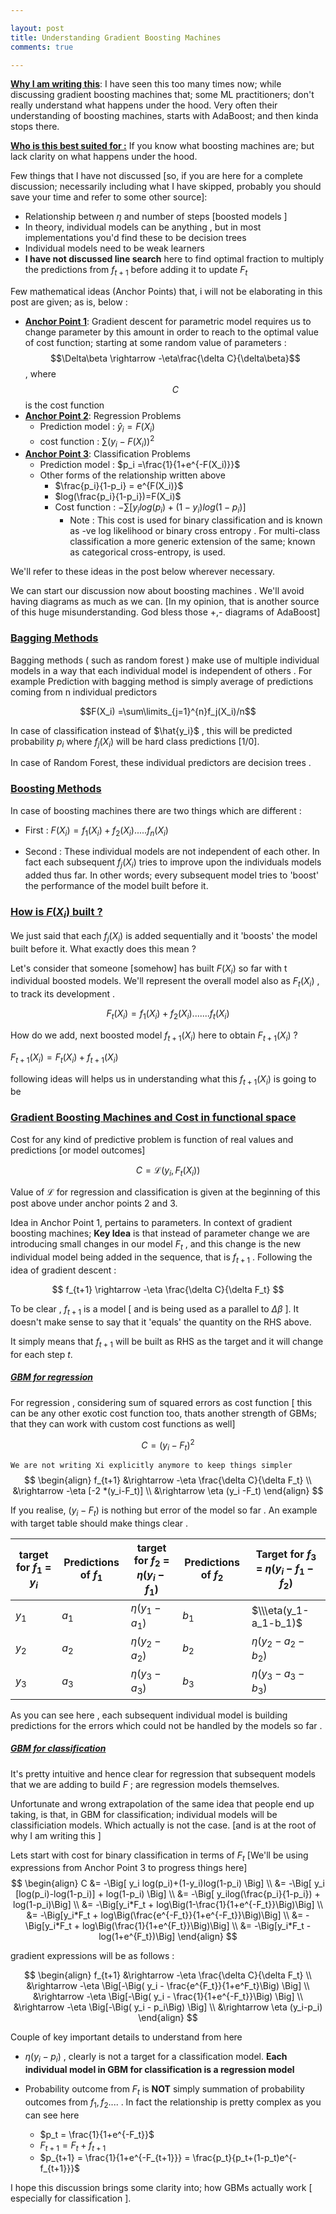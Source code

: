 ```yaml
---

layout: post
title: Understanding Gradient Boosting Machines
comments: true

---
```


 **<u>Why I am writing this</u>**: I have seen this too many times now; while discussing gradient boosting machines that; some ML practitioners; don't really understand what happens under the hood. Very often their understanding of boosting machines, starts with AdaBoost; and then kinda stops there. 

**<u>Who is this best suited for :</u>** If you know what boosting machines are; but lack clarity on what happens under the hood. 

Few things that I have not discussed [so, if you are here for a complete discussion; necessarily including what I have skipped, probably you should save your time and refer to some other source]:

* Relationship between $\eta$ and number of steps [boosted models ]
* In theory, individual models can be anything , but in most implementations you'd find these to be decision trees
* Individual models need to be weak learners 
* **I have not discussed line search** here to find optimal fraction to multiply the predictions from $f_{t+1}$ before adding it to update $F_t$ 

Few mathematical ideas (Anchor Points) that, i will not be elaborating in this post are given; as is, below :

* **<u>Anchor Point 1</u>**: Gradient descent for parametric model requires us to change parameter by this amount in order to reach to the optimal value of cost function; starting at some random value of parameters : $$\Delta\beta \rightarrow -\eta\frac{\delta C}{\delta\beta}$$ , where $$C$$ is the cost function 
* **<u>Anchor Point 2</u>**: Regression Problems
  * Prediction model : $\hat{y}_i = F(X_i)$
  * cost function : $\sum(y_i - F(X_i))^2$
* **<u>Anchor Point 3</u>**: Classification Problems 
  * Prediction model : $p_i =\frac{1}{1+e^{-F(X_i)}}$
  * Other forms of the relationship written above
    * $\frac{p_i}{1-p_i} = e^{F(X_i)}$
    * $log(\frac{p_i}{1-p_i})=F(X_i)$
    * Cost function : $-\sum[ y_i log(p_i)+(1-y_i)log(1-p_i) ]$ 
      * Note : This cost is used for binary classification and is known as -ve log likelihood or binary cross entropy . For multi-class classification a more generic extension of the same; known as  categorical cross-entropy, is used.

We'll refer to these ideas in the post below wherever necessary.

We can start our discussion now about boosting machines . We'll avoid having diagrams as much as we can. [In my opinion, that is another source of this huge misunderstanding. God bless those +,- diagrams of AdaBoost]

### <u>Bagging Methods</u>

Bagging methods ( such as random forest ) make use of multiple individual models in a way that each individual model is independent of others . For example Prediction with bagging method is simply average of predictions coming from n individual predictors

  $$F(X_i) =\sum\limits_{j=1}^{n}f_j(X_i)/n$$

In case of classification instead of $\hat{y_i}$ , this will be predicted probability $p_i$ where $f_j(X_i)$ will be hard class predictions [1/0].

In case of Random Forest, these individual predictors are decision trees . 

### <u>Boosting Methods</u>

In case of boosting machines there are two things which are different :

* First : $F(X_i)= f_1(X_i)+f_2(X_i) ..... f_n(X_i)$

* Second : These individual models are not independent of each other. In fact each subsequent $f_j(X_i)$ tries to improve upon the individuals models added thus far. In other words; every subsequent model tries to 'boost' the performance of the model built before it.

### <u>How is $F(X_i)$ built ?</u>

We just said that each $f_j(X_i)$ is added sequentially and it 'boosts' the model built before it. What exactly does this mean ? 

Let's consider that someone [somehow] has built $F(X_i)$ so far with t individual boosted models. We'll represent the overall model also as $F_t(X_i)$ , to track its development . 

$$ F_t(X_i) = f_1(X_i)+f_2(X_i) ....... f_t(X_i)$$

How do we add, next boosted model $f_{t+1}(X_i)$ here to obtain $F_{t+1}(X_i)$ ? 

$F_{t+1}(X_i) = F_t(X_i)+f_{t+1}(X_i)$

following ideas will helps us in understanding what this $f_{t+1}(X_i)$ is going to be

### <u>Gradient Boosting Machines and Cost in functional space</u>

Cost for any kind of predictive problem is function of real values and predictions [or model outcomes]

$$ C = \mathcal{L}(y_i,F_t(X_i))$$



Value of $\mathcal{L}$ for regression and classification is given at the beginning of this post above under anchor points 2 and 3. 

Idea in Anchor Point 1, pertains to parameters. In context of gradient boosting machines; **Key Idea** is that instead of parameter change we are introducing small changes in our model $F_t$ , and this change is the new individual model being added in the sequence, that is $f_{t+1}$ . Following the idea of gradient descent :

$$
f_{t+1} \rightarrow -\eta \frac{\delta C}{\delta F_t}
$$



To be clear , $f_{t+1}$ is a model [ and is being used as a parallel to $\Delta\beta$ ]. It doesn't make sense to say that it 'equals' the quantity on the RHS above. 

It simply means that $f_{t+1}$ will be built as RHS as the target and it will change for each step $t$.

##### **<u>GBM for regression</u>**

For regression , considering sum of squared errors as cost function [ this can be any other exotic cost function too, thats another strength of GBMs; that they can work with custom cost functions as well]

$$C = (y_i -F_t)^{2}$$

`We are not writing Xi explicitly anymore to keep things simpler`
$$
\begin{align}
f_{t+1} &\rightarrow -\eta \frac{\delta C}{\delta F_t} 
\\ &\rightarrow -\eta [-2 *(y_i-F_t)]
\\ &\rightarrow \eta (y_i -F_t)
\end{align}
$$


If you realise, $(y_i - F_t)$ is nothing but error of the model so far . An example with target table should make things clear .

| target for $f_1$ = $y_i$ | Predictions of $f_1$ | target for $f_2$ = $\eta(y_i - f_1)$ | Predictions of $f_2$ | Target for $f_3$ = $\eta(y_i -f_1-f_2)$ |
| ------------------------ | -------------------- | ------------------------------------ | -------------------- | --------------------------------------- |
| $y_1$                    | $a_1$                | $\eta(y_1-a_1)$                      | $b_1$                | $\\\eta(y_1-a_1-b_1)$                   |
| $y_2$                    | $a_2$                | $\eta(y_2-a_2)$                      | $b_2$                | $\eta(y_2-a_2-b_2)$                     |
| $y_3$                    | $a_3$                | $\eta(y_3-a_3)$                      | $b_3$                | $\eta(y_3-a_3-b_3)$                     |

As you can see here , each subsequent individual model is building predictions for the errors which could not be handled by the models so far .

##### <u>GBM for classification</u>

It's pretty intuitive and hence clear for regression that subsequent models that we are adding to build $F$ ;  are regression models themselves. 

Unfortunate and wrong extrapolation of the same idea that people end up taking, is that, in GBM for classification; individual models will be classificiation models. Which actually is not the case. [and is at the root of why I am writing this ]

Lets start with cost for binary classification in terms of $F_t$ [We'll be using expressions from Anchor Point 3 to progress things here]
$$
\begin{align}
C &= -\Big[ y_i log(p_i)+(1-y_i)log(1-p_i) \Big]
\\ &= -\Big[ y_i [log(p_i)-log(1-p_i)] + log(1-p_i) \Big]
\\ &= -\Big[ y_ilog(\frac{p_i}{1-p_i}) + log(1-p_i)\Big]
\\ &= -\Big[y_i*F_t + log\Big(1-\frac{1}{1+e^{-F_t}}\Big)\Big]
\\ &= -\Big[y_i*F_t + log\Big(\frac{e^{-F_t}}{1+e^{-F_t}}\Big)\Big]
\\ &= -\Big[y_i*F_t + log\Big(\frac{1}{1+e^{F_t}}\Big)\Big]
\\ &= -\Big[y_i*F_t - log(1+e^{F_t})\Big]
\end{align}
$$


gradient expressions will be as follows : 


$$
\begin{align}
f_{t+1} &\rightarrow -\eta \frac{\delta C}{\delta F_t}
\\ &\rightarrow -\eta \Big[-\Big( y_i - \frac{e^{F_t}}{1+e^F_t}\Big) \Big]
\\ &\rightarrow -\eta \Big[-\Big( y_i - \frac{1}{1+e^{-F_t}}\Big) \Big]
\\ &\rightarrow -\eta \Big[-\Big( y_i - p_i\Big) \Big]
\\ &\rightarrow \eta (y_i-p_i)
\end{align}
$$


Couple of key important details to understand from here 

* $\eta(y_i-p_i)$ , clearly is not a target for a classification model. **Each individual model in GBM for classification is a regression model**

* Probability outcome from $F_t$ is **NOT** simply summation of probability outcomes from $f_1,f_2 ....$ . In fact the relationship is pretty complex as you can see here 

  * $p_t = \frac{1}{1+e^{-F_t}}$
  * $F_{t+1} = F_t + f_{t+1}$
  * $p_{t+1} = \frac{1}{1+e^{-F_{t+1}}} = \frac{p_t}{p_t+(1-p_t)e^{-f_{t+1}}}$ 

I hope this discussion brings some clarity into; how GBMs actually work [ especially for classification ]. 

